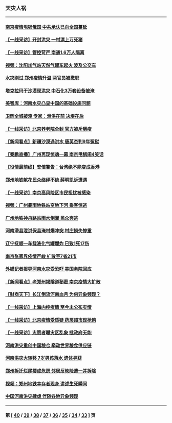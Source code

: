 ### 天灾人祸
---
#### [南京疫情甩锅俄国 中共承认已向全国蔓延](../../pages/ncid280/n13130075.md) 
#### [【一线采访】开封洪灾 一村漂上万死猪](../../pages/ncid280/n13129827.md) 
#### [【一线采访】管控苛严 南通1.6万人隔离](../../pages/ncid280/n13129572.md) 
#### [视频：沈阳加气站天然气罐车起火 波及公交车](../../pages/ncid280/n13129352.md) 
#### [水灾刚过 郑州疫情升温 两官员被撤职](../../pages/ncid280/n13129170.md) 
#### [塔克拉玛干沙漠现洪灾 中石化3万套设备被淹](../../pages/ncid280/n13128905.md) 
#### [美智库：河南水灾凸显中国的基础设施问题](../../pages/ncid280/n13128082.md) 
#### [卫辉全城被淹 专家：泄洪在前 决堤在后](../../pages/ncid280/n13128138.md) 
#### [【一线采访】北京养老院全封 官方被斥瞒疫](../../pages/ncid280/n13128107.md) 
#### [【新闻看点】新疆沙漠遇洪水 唐英杰判9年冤狱](../../pages/ncid280/n13128250.md) 
#### [【秦鹏直播】广州再现惊魂一幕 南京甩锅闹4笑话](../../pages/ncid280/n13128272.md) 
#### [【役情最前线】安倍警告：台湾绝不能变成香港](../../pages/ncid280/n13128382.md) 
#### [郑州地铁献花民众络绎不绝 薛明凯诉遭遇](../../pages/ncid280/n13127766.md) 
#### [【一线采访】南京高风险区市民担忧被感染](../../pages/ncid280/n13126350.md) 
#### [视频：广州暴雨地铁站变地下河 乘客惊逃](../../pages/ncid280/n13126781.md) 
#### [广州地铁神舟路站雨水倒灌 民众奔逃](../../pages/ncid280/n13126908.md) 
#### [河南滑县泄洪保县淹村爆冲突 村庄损失惨重](../../pages/ncid280/n13126426.md) 
#### [辽宁抚顺一车载液化气罐爆炸 已致1死17伤](../../pages/ncid280/n13126500.md) 
#### [南京张家界疫情严峻 扩散至7省21市](../../pages/ncid280/n13126327.md) 
#### [外媒记者报导河南水灾受恐吓 美国务院回应](../../pages/ncid280/n13126026.md) 
#### [【新闻看点】老郑州揭隧道秘密 南京疫情大扩散](../../pages/ncid280/n13125500.md) 
#### [【财商天下】长江倒流河南血月 为何异象频现？](../../pages/ncid280/n13124946.md) 
#### [【一线采访】上海内控疫情 至今未公布实情](../../pages/ncid280/n13124959.md) 
#### [【一线采访】北京疫情受质疑 药房超市现抢购](../../pages/ncid280/n13124868.md) 
#### [【一线采访】志愿者曝灾区乱象 批政府无能](../../pages/ncid280/n13124939.md) 
#### [河南洪灾重创中国粮仓 牵动世界粮食供应链](../../pages/ncid280/n13123735.md) 
#### [河南洪灾大转移 7岁男孩落水 遗体寻获](../../pages/ncid280/n13124439.md) 
#### [郑州拆迁烂尾楼成危房 邻居反映险遭一并拆除](../../pages/ncid280/n13124337.md) 
#### [视频：郑州地铁幸存者现身 讲述生死瞬间](../../pages/ncid280/n13123437.md) 
#### [中国河南洪灾肆虐 伴随各地异象频现](../../pages/ncid280/n13122194.md) 

---
#### 第 [ [40](./40.md) / [39](./39.md) / [38](./38.md) / [37](./37.md) / [36](./36.md) / [35](./35.md) / [34](./34.md) / [33](./33.md) ] 页
